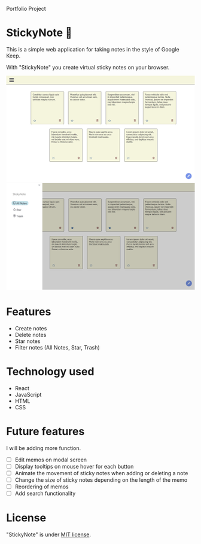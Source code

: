 Portfolio Project

# StickyNote 📝

This is a simple web application for taking notes in the style of Google Keep.

With "StickyNote" you create virtual sticky notes on your browser.

![StickyNote](image/StickyNoteImage1.jpg)
![StickyNote](image/StickyNoteImage2.jpg)

# Features

- Create notes
- Delete notes
- Star notes
- Filter notes (All Notes, Star, Trash)

# Technology used

- React
- JavaScript
- HTML
- CSS

# Future features

I will be adding more function.

- [ ] Edit memos on modal screen
- [ ] Display tooltips on mouse hover for each button
- [ ] Animate the movement of sticky notes when adding or deleting a note
- [ ] Change the size of sticky notes depending on the length of the memo
- [ ] Reordering of memos
- [ ] Add search functionality

# License

"StickyNote" is under [MIT license](https://en.wikipedia.org/wiki/MIT_License).
